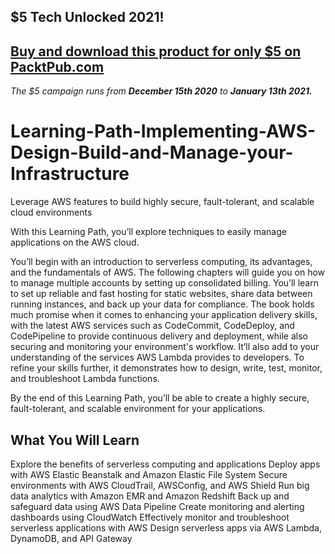 ## $5 Tech Unlocked 2021!
[Buy and download this product for only $5 on PacktPub.com](https://www.packtpub.com/)
-----
*The $5 campaign         runs from __December 15th 2020__ to __January 13th 2021.__*

# Learning-Path-Implementing-AWS-Design-Build-and-Manage-your-Infrastructure
Leverage AWS features to build highly secure, fault-tolerant, and scalable cloud environments


With this Learning Path, you’ll explore techniques to easily manage applications on the AWS cloud. 

You’ll begin with an introduction to serverless computing, its advantages, and the fundamentals of AWS. The following chapters will guide you on how to manage multiple accounts by setting up consolidated billing. You’ll learn to set up reliable and fast hosting for static websites, share data between running instances, and back up your data for compliance. The book holds much promise when it comes to enhancing your application delivery skills, with the latest AWS services such as CodeCommit, CodeDeploy, and CodePipeline to provide continuous delivery and deployment, while also securing and monitoring your environment's workflow. It’ll also add to your understanding of the services AWS Lambda provides to developers. To refine your skills further, it demonstrates how to design, write, test, monitor, and troubleshoot Lambda functions. 

By the end of this Learning Path, you’ll be able to create a highly secure, fault-tolerant, and scalable environment for your applications.


## What You Will Learn

Explore the benefits of serverless computing and applications
Deploy apps with AWS Elastic Beanstalk and Amazon Elastic File System
Secure environments with AWS CloudTrail, AWSConfig, and AWS Shield
Run big data analytics with Amazon EMR and Amazon Redshift
Back up and safeguard data using AWS Data Pipeline
Create monitoring and alerting dashboards using CloudWatch
Effectively monitor and troubleshoot serverless applications with AWS
Design serverless apps via AWS Lambda, DynamoDB, and API Gateway
